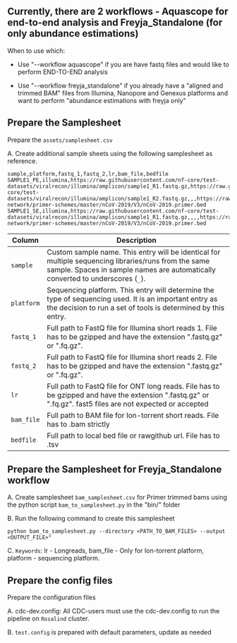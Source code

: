 ## Currently, there are 2 workflows - Aquascope for end-to-end analysis and Freyja_Standalone (for only abundance estimations)

When to use which:

- Use "--workflow aquascope" if you are have fastq files and would like to perform END-TO-END analysis

- Use "--workflow freyja_standalone" if you already have a "aligned and trimmed BAM" files from Illumina, Nanopore and Genexus platforms and want to perform "abundance estimations with freyja only"


## Prepare the Samplesheet
Prepare the `assets/samplesheet.csv`
	
A. Create additional sample sheets using the following samplesheet as reference.

```console
sample,platform,fastq_1,fastq_2,lr,bam_file,bedfile
SAMPLE1_PE,illumina,https://raw.githubusercontent.com/nf-core/test-datasets/viralrecon/illumina/amplicon/sample1_R1.fastq.gz,https://raw.githubusercontent.com/nf-core/test-datasets/viralrecon/illumina/amplicon/sample1_R2.fastq.gz,,,https://raw.githubusercontent.com/artic-network/primer-schemes/master/nCoV-2019/V3/nCoV-2019.primer.bed
SAMPLE1_SE,illumina,https://raw.githubusercontent.com/nf-core/test-datasets/viralrecon/illumina/amplicon/sample1_R1.fastq.gz,,,,https://raw.githubusercontent.com/artic-network/primer-schemes/master/nCoV-2019/V3/nCoV-2019.primer.bed
```

| Column         | Description                                                                                                                                                                            |
|----------------|----------------------------------------------------------------------------------------------------------------------------------------------------------------------------------------|
| `sample`       | Custom sample name. This entry will be identical for multiple sequencing libraries/runs from the same sample. Spaces in sample names are automatically converted to underscores (`_`). |
| `platform`     | Sequencing platform. This entry will determine the type of sequencing used. It is an important entry as the decision to run a set of tools is determined by this entry.             |
| `fastq_1`      | Full path to FastQ file for Illumina short reads 1. File has to be gzipped and have the extension ".fastq.gz" or ".fq.gz".                                                             |
| `fastq_2`      | Full path to FastQ file for Illumina short reads 2. File has to be gzipped and have the extension ".fastq.gz" or ".fq.gz".                                                             |
| `lr`           | Full path to FastQ file for ONT long reads. File has to be gzipped and have the extension ".fastq.gz" or ".fq.gz". fast5 files are not expected or accepted                              |
| `bam_file`     | Full path to BAM file for Ion-torrent short reads. File has to .bam strictly| 
| `bedfile`     |  Full path to local bed file or rawgithub url. File has to .tsv              | 

## Prepare the Samplesheet for Freyja_Standalone workflow

A. Create samplesheet `bam_samplesheet.csv` for Primer trimmed bams using the python script `bam_to_samplesheet.py` in the "bin/" folder

B. Run the following command to create this samplesheet

```
python bam_to_samplesheet.py --directory <PATH_TO_BAM_FILES> --output <OUTPUT_FILE>"

```

C. `Keywords`: lr - Longreads, bam_file - Only for Ion-torrent platform, platform - sequencing platform.

## Prepare the config files
Prepare the configuration files

A. cdc-dev.config: All CDC-users must use the cdc-dev.config to run the pipeline on `Rosalind` cluster.

B. `test.config` is prepared with default parameters, update as needed
